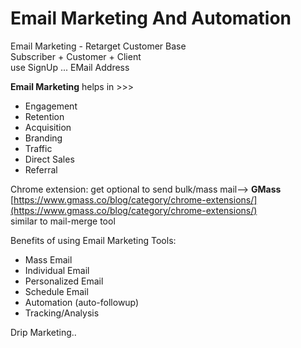 # Email Marketing And Automation  

Email Marketing - Retarget Customer Base  
Subscriber + Customer + Client  
use SignUp ... EMail Address  

**Email Marketing** helps in >>>   
- Engagement  
- Retention  
- Acquisition  
- Branding  
- Traffic  
- Direct Sales  
- Referral  

Chrome extension: get optional to send bulk/mass mail--> **GMass**  [https://www.gmass.co/blog/category/chrome-extensions/](https://www.gmass.co/blog/category/chrome-extensions/)  
similar to mail-merge tool  

Benefits of using Email Marketing Tools:  
  - Mass Email  
  - Individual Email  
  - Personalized Email  
  - Schedule Email  
  - Automation  (auto-followup)  
  - Tracking/Analysis  
  
Drip Marketing..    

